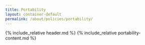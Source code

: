 ```yaml
---
title: Portability
layout: container-default
permalink: /about/policies/portability/
---
```


{% include_relative header.md %}
{% include_relative portability-content.md %}
